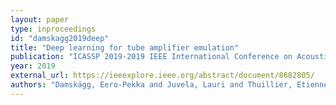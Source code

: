 ```yaml
---
layout: paper
type: inproceedings
id: "damskagg2019deep"
title: "Deep learning for tube amplifier emulation"
publication: "ICASSP 2019-2019 IEEE International Conference on Acoustics, Speech and Signal Processing (ICASSP)"
year: 2019
external_url: https://ieeexplore.ieee.org/abstract/document/8682805/
authors: "Damskägg, Eero-Pekka and Juvela, Lauri and Thuillier, Etienne and Välimäki, Vesa"
---
```

